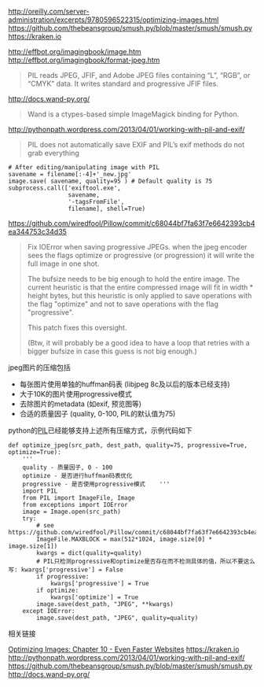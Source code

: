 http://oreilly.com/server-administration/excerpts/9780596522315/optimizing-images.html
https://github.com/thebeansgroup/smush.py/blob/master/smush/smush.py
https://kraken.io

http://effbot.org/imagingbook/image.htm
http://effbot.org/imagingbook/format-jpeg.htm
> PIL reads JPEG, JFIF, and Adobe JPEG files containing “L”, “RGB”, or “CMYK” data. It writes standard and progressive JFIF files.

http://docs.wand-py.org/
> Wand is a ctypes-based simple ImageMagick binding for Python.

http://pythonpath.wordpress.com/2013/04/01/working-with-pil-and-exif/

> PIL does not automatically save EXIF and PIL’s exif methods do not grab everything

	# After editing/manipulating image with PIL
	savename = filename[:-4]+'_new.jpg'
	image.save( savename, quality=95 ) # Default quality is 75
	subprocess.call(['exiftool.exe',
					 savename,
					 '-tagsFromFile',
					 filename], shell=True)

https://github.com/wiredfool/Pillow/commit/c68044bf7fa63f7e6642393cb4ea344753c34d35
> Fix IOError when saving progressive JPEGs.
> when the jpeg encoder sees the flags optimize or progressive (or progression)
> it will write the full image in one shot.
> 
> The bufsize needs to be big enough to hold the entire image. The current heuristic
> is that the entire compressed image will fit in width * height bytes, but this
> heuristic is only applied to save operations with the flag "optimize" and not to
> save operations with the flag "progressive".
> 
> This patch fixes this oversight.
> 
> (Btw, it will probably be a good idea to have a loop that retries with a bigger
> bufsize in case this guess is not big enough.)

jpeg图片的压缩包括

- 每张图片使用单独的huffman码表 (libjpeg 8c及以后的版本已经支持)
- 大于10K的图片使用progressive模式
- 去除图片的metadata (如exif, 预览图等)
- 合适的质量因子 (quality, 0-100, PIL的默认值为75)

python的[PIL](http://effbot.org/imagingbook/image.htm)已经能够支持上述所有压缩方式，示例代码如下

	def optimize_jpeg(src_path, dest_path, quality=75, progressive=True, optimize=True):
		'''
		quality - 质量因子, 0 - 100
		optimize - 是否进行huffman码表优化
		progressive - 是否使用progressive模式    '''
		import PIL
		from PIL import ImageFile, Image
		from exceptions import IOError
		image = Image.open(src_path)
		try:
			# see https://github.com/wiredfool/Pillow/commit/c68044bf7fa63f7e6642393cb4ea344753c34d35
			ImageFile.MAXBLOCK = max(512*1024, image.size[0] * image.size[1])
			kwargs = dict(quality=quality)
			# PIL只检测progressive和optimize是否存在而不检测具体的值，所以不要这么写: kwargs['progressive'] = False
			if progressive:
				kwargs['progressive'] = True
			if optimize:
				kwargs['optimize'] = True
			image.save(dest_path, "JPEG", **kwargs)
		except IOError:
			image.save(dest_path, "JPEG", quality=quality)

相关链接

[Optimizing Images: Chapter 10 - Even Faster Websites](http://oreilly.com/server-administration/excerpts/9780596522315/optimizing-images.html)
https://kraken.io
http://pythonpath.wordpress.com/2013/04/01/working-with-pil-and-exif/
https://github.com/thebeansgroup/smush.py/blob/master/smush/smush.py
http://docs.wand-py.org/
